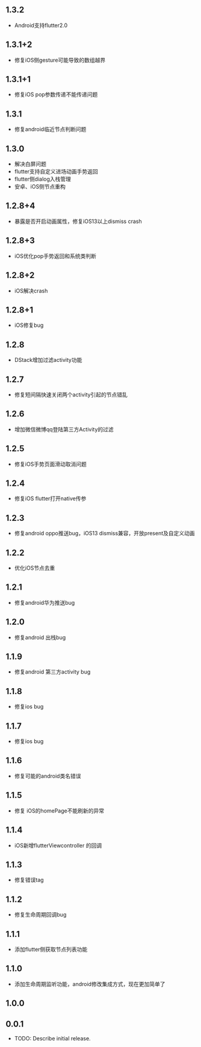## 1.3.2
* Android支持flutter2.0
## 1.3.1+2
* 修复iOS侧gesture可能导致的数组越界
## 1.3.1+1
* 修复iOS pop参数传递不能传递问题
## 1.3.1
* 修复android临近节点判断问题
## 1.3.0
* 解决白屏问题
* flutter支持自定义进场动画手势返回
* flutter侧dialog入栈管理
* 安卓、iOS侧节点重构
## 1.2.8+4
* 暴露是否开启动画属性，修复iOS13以上dismiss crash
## 1.2.8+3
* iOS优化pop手势返回和系统类判断
## 1.2.8+2
* iOS解决crash
## 1.2.8+1
* iOS修复bug
## 1.2.8
* DStack增加过滤activity功能
## 1.2.7
* 修复短间隔快速关闭两个activity引起的节点错乱
## 1.2.6
* 增加微信微博qq登陆第三方Activity的过滤
## 1.2.5
* 修复iOS手势页面滑动取消问题
## 1.2.4
* 修复iOS flutter打开native传参
## 1.2.3
* 修复android oppo推送bug，iOS13 dismiss兼容，开放present及自定义动画
## 1.2.2
* 优化iOS节点去重
## 1.2.1
* 修复android华为推送bug
## 1.2.0
* 修复android 出栈bug
## 1.1.9
* 修复android 第三方activity bug
## 1.1.8
* 修复ios bug
## 1.1.7
* 修复ios bug
## 1.1.6
* 修复可能的android类名错误
## 1.1.5
* 修复 iOS的homePage不能刷新的异常
## 1.1.4
* iOS新增flutterViewcontroller 的回调
## 1.1.3
* 修复错误tag
## 1.1.2
* 修复生命周期回调bug
## 1.1.1
* 添加flutter侧获取节点列表功能
## 1.1.0
* 添加生命周期监听功能，android修改集成方式，现在更加简单了
## 1.0.0
## 0.0.1
* TODO: Describe initial release.
